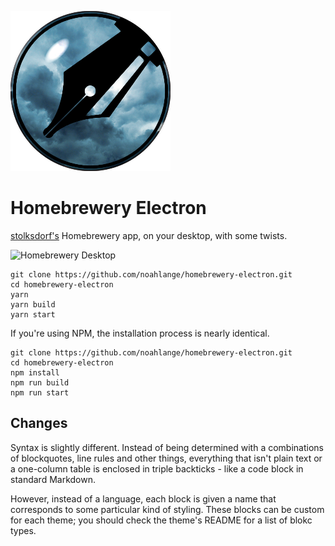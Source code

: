 ![Homebrewery](assets/icon.png)

# Homebrewery Electron
[stolksdorf's](https://github.com/stolksdorf) Homebrewery app, on your desktop,
with some twists.

![Homebrewery Desktop](https://i.imgur.com/XXw3gJb.jpg)

```
git clone https://github.com/noahlange/homebrewery-electron.git
cd homebrewery-electron
yarn
yarn build
yarn start
```

If you're using NPM, the installation process is nearly identical.

```
git clone https://github.com/noahlange/homebrewery-electron.git
cd homebrewery-electron
npm install
npm run build
npm run start
```

## Changes
Syntax is slightly different. Instead of being determined with a combinations
of blockquotes, line rules and other things, everything that isn't plain text
or a one-column table is enclosed in triple backticks - like a code block in
standard Markdown.

However, instead of a language, each block is given a name that corresponds to
some particular kind of styling. These blocks can be custom for each theme; you
should check the theme's README for a list of blokc types.
